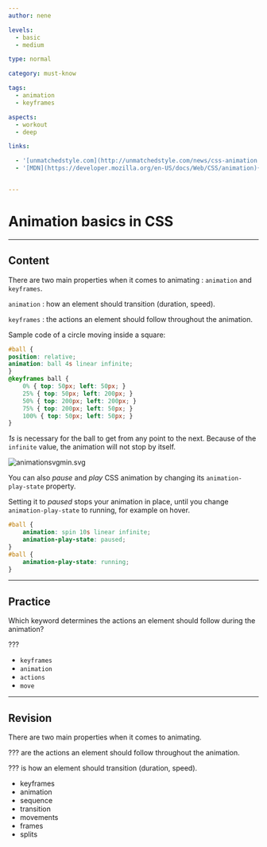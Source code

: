 ```yaml
---
author: nene

levels:
  - basic
  - medium

type: normal

category: must-know

tags:
  - animation
  - keyframes

aspects:
  - workout
  - deep

links:

  - '[unmatchedstyle.com](http://unmatchedstyle.com/news/css-animation.php){website}'
  - '[MDN](https://developer.mozilla.org/en-US/docs/Web/CSS/animation){documentation}'


---
```


# Animation basics in CSS

---
## Content

There are two main properties when it comes to animating : `animation` and `keyframes`.

`animation` : how an element should transition (duration, speed).

`keyframes` : the actions an element should follow throughout the animation.

Sample code of a circle moving inside a square:  
```css
#ball {
position: relative;
animation: ball 4s linear infinite;
}
@keyframes ball {
    0% { top: 50px; left: 50px; }
    25% { top: 50px; left: 200px; }
    50% { top: 200px; left: 200px; }
    75% { top: 200px; left: 50px; }
    100% { top: 50px; left: 50px; }
}
```
*1s* is necessary for the ball to get from any point to the next. Because of the `infinite` value, the animation will not stop by itself.

![animationsvgmin.svg](%3Csvg%20xmlns=%22http://www.w3.org/2000/svg%22%20height=%22auto%22%20viewBox=%220%200%20800%20300%22%20version=%221.2%22%20font-family=%22'Roboto',%20sans-serif%22%20font-size=%2235%22%3E%3Cpath%20fill=%22#596193%22%20d=%22M0%200h800v300H0z%22/%3E%3Ccircle%20fill=%22#fff%22%20cx=%22150%22%20cy=%2270%22%20r=%2260%22/%3E%3Ctext%20x=%22130%22%20y=%2260%22%3E0%25%3C/text%3E%3Ctext%20x=%22110%22%20y=%22100%22%3E100%25%3C/text%3E%3Ccircle%20fill=%22#fff%22%20cx=%22650%22%20cy=%2270%22%20r=%2260%22/%3E%3Ctext%20x=%22620%22%20y=%2282%22%3E25%25%3C/text%3E%3Ccircle%20fill=%22#fff%22%20cx=%22650%22%20cy=%22230%22%20r=%2260%22/%3E%3Ctext%20x=%22620%22%20y=%22242%22%3E50%25%3C/text%3E%3Ccircle%20fill=%22#fff%22%20cx=%22150%22%20cy=%22230%22%20r=%2260%22/%3E%3Ctext%20x=%22120%22%20y=%22242%22%3E75%25%3C/text%3E%3Cpath%20d=%22M243.56%2068.226l290.698.982%22%20fill=%22none%22%20stroke=%22#000%22%20opacity=%22.01%22/%3E%3Cpath%20d=%22M327.083%2073.61h150l-36.458%2036.46M477.083%2073.264L441.84%2038.02M478.38%20232.695l-150-.628%2036.61-36.306M328.38%20232.414l35.094%2035.39M623.3%20136.515l27.778%2027.778%2026.736-26.736M177.814%20164.646l-27.778-27.777-26.736%2026.735%22%20fill=%22none%22%20stroke=%22#fff%22%20stroke-width=%222%22/%3E%3C/svg%3E)


You can also _pause_ and _play_ CSS animation by changing its `animation-play-state` property.

Setting it to _paused_ stops your animation in place, until you change `animation-play-state` to running, for example on hover.
```css
#ball {
    animation: spin 10s linear infinite;
    animation-play-state: paused;
}
#ball {
    animation-play-state: running;
}
```

---
## Practice

Which keyword determines the actions an element should follow during the animation?

???

* `keyframes`
* `animation`
* `actions`
* `move`

---
## Revision

There are two main properties when it comes to animating.

??? are the actions an element should follow throughout the animation.

??? is how an element should transition (duration, speed).


* keyframes
* animation
* sequence
* transition
* movements
* frames
* splits
